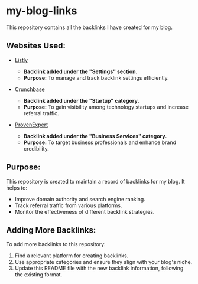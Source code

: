 # my-blog-links
This repository contains all the backlinks I have created for my blog.

## Websites Used:

- [Listly](https://list.ly/settings)
  - **Backlink added under the "Settings" section.**
  - **Purpose:** To manage and track backlink settings efficiently.

- [Crunchbase](https://www.crunchbase.com/)
  - **Backlink added under the "Startup" category.**
  - **Purpose:** To gain visibility among technology startups and increase referral traffic.

- [ProvenExpert](https://www.provenexpert.com/en-us/1-second-school/?mode=preview)
  - **Backlink added under the "Business Services" category.**
  - **Purpose:** To target business professionals and enhance brand credibility.

## Purpose:
This repository is created to maintain a record of backlinks for my blog. It helps to:
- Improve domain authority and search engine ranking.
- Track referral traffic from various platforms.
- Monitor the effectiveness of different backlink strategies.

## Adding More Backlinks:
To add more backlinks to this repository:
1. Find a relevant platform for creating backlinks.
2. Use appropriate categories and ensure they align with your blog's niche.
3. Update this README file with the new backlink information, following the existing format.
